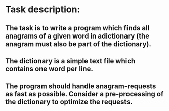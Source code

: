 # Task description:

## The task is to write a program which finds all anagrams of a given word in adictionary (the anagram must also be part of the dictionary).

## The dictionary is a simple text file which contains one word per line.

## The program should handle anagram-requests as fast as possible. Consider a pre-processing of the dictionary to optimize the requests.